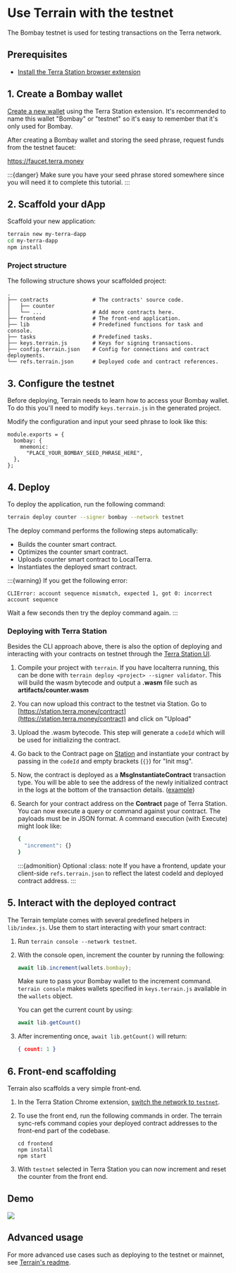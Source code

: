 # Use Terrain with the testnet

The Bombay testnet is used for testing transactions on the Terra network.

## Prerequisites

- [Install the Terra Station browser extension](../learn/terra-station/download/terra-station-extension.md)

## 1. Create a Bombay wallet

[Create a new wallet](../learn/terra-station/download/terra-station-extension.md#create-a-wallet) using the Terra Station extension. It's recommended to name this wallet "Bombay" or "testnet" so it's easy to remember that it's only used for Bombay.

After creating a Bombay wallet and storing the seed phrase, request funds from the testnet faucet:

https://faucet.terra.money

:::{danger}
Make sure you have your seed phrase stored somewhere since you will need it to complete this tutorial.
:::

## 2. Scaffold your dApp

Scaffold your new application:

```sh
terrain new my-terra-dapp
cd my-terra-dapp
npm install
```

### Project structure

The following structure shows your scaffolded project:

```
.
├── contracts              # The contracts' source code.
│   ├── counter
│   └── ...                # Add more contracts here.
├── frontend               # The front-end application.
├── lib                    # Predefined functions for task and console.
├── tasks                  # Predefined tasks.
├── keys.terrain.js        # Keys for signing transactions.
├── config.terrain.json    # Config for connections and contract deployments.
└── refs.terrain.json      # Deployed code and contract references.
```

## 3. Configure the testnet

Before deploying, Terrain needs to learn how to access your Bombay wallet. To do this you'll need to modify `keys.terrain.js` in the generated project.

Modify the configuration and input your seed phrase to look like this:

```
module.exports = {
  bombay: {
    mnemonic:
      "PLACE_YOUR_BOMBAY_SEED_PHRASE_HERE",
  },
};
```

## 4. Deploy

To deploy the application, run the following command:

```sh
terrain deploy counter --signer bombay --network testnet
```

The deploy command performs the following steps automatically:

* Builds the counter smart contract.
* Optimizes the counter smart contract.
* Uploads counter smart contract to LocalTerra.
* Instantiates the deployed smart contract.

:::{warning}
If you get the following error:

   ```
   CLIError: account sequence mismatch, expected 1, got 0: incorrect account sequence
   ```

Wait a few seconds then try the deploy command again.
:::

### Deploying with Terra Station

Besides the CLI approach above, there is also the option of deploying and interacting with your contracts on testnet through the [Terra Station UI](https://station.terra.money/).

1. Compile your project with `terrain`. If you have localterra running, this can be done with `terrain deploy <project> --signer validator`. This will build the wasm bytecode and output a **.wasm** file such as **artifacts/counter.wasm**

2. You can now upload this contract to the testnet via Station. Go to [https://station.terra.money/contract](https://station.terra.money/contract) and click on "Upload"

3. Upload the .wasm bytecode. This step will generate a `codeId` which will be used for initializing the contract.

4. Go back to the Contract page on [Station](https://station.terra.money/contract) and instantiate your contract by passing in the `codeId` and empty brackets (`{}`) for "Init msg".

5. Now, the contract is deployed as a **MsgInstantiateContract** transaction type. You will be able to see the address of the newly initialized contract in the logs at the bottom of the transaction details. ([example](https://finder.terra.money/testnet/tx/FF669A3E0CECDC6278A0E390FAF93E9531F43599B77A45BD18ECC6023E15ACB3))

6. Search for your contract address on the **Contract** page of Terra Station. You can now execute a query or command against your contract. The payloads must be in JSON format. A command execution (with Execute) might look like:

   ```sh
   {
     "increment": {}
   }
   ```

   :::{admonition} Optional
   :class: note
   If you have a frontend, update your client-side `refs.terrain.json` to reflect the latest codeId and deployed contract address.
   :::

## 5. Interact with the deployed contract

The Terrain template comes with several predefined helpers in `lib/index.js`. Use them to start interacting with your smart contract:

1. Run `terrain console --network testnet`.

2. With the console open, increment the counter by running the following:

   ```JavaScript
   await lib.increment(wallets.bombay);
   ```

   Make sure to pass your Bombay wallet to the increment command. `terrain console` makes wallets specified in `keys.terrain.js` available in the `wallets` object.

   You can get the current count by using:

   ```JavaScript
   await lib.getCount()
   ```

3. After incrementing once, `await lib.getCount()` will return:

   ```JSON
   { count: 1 }
   ```

## 6. Front-end scaffolding

Terrain also scaffolds a very simple front-end.

1. In the Terra Station Chrome extension, [switch the network to `testnet`](../learn/terra-station/testnet.md).

2. To use the front end, run the following commands in order. The terrain sync-refs command copies your deployed contract addresses to the front-end part of the codebase.

   ```
   cd frontend
   npm install
   npm start
   ```

3. With `testnet` selected in Terra Station you can now increment and reset the counter from the front end.

## Demo

![](/img/tut_counter.gif)

## Advanced usage

For more advanced use cases such as deploying to the testnet or mainnet, see [Terrain's readme](https://github.com/iboss-ptk/terrain#readme).

